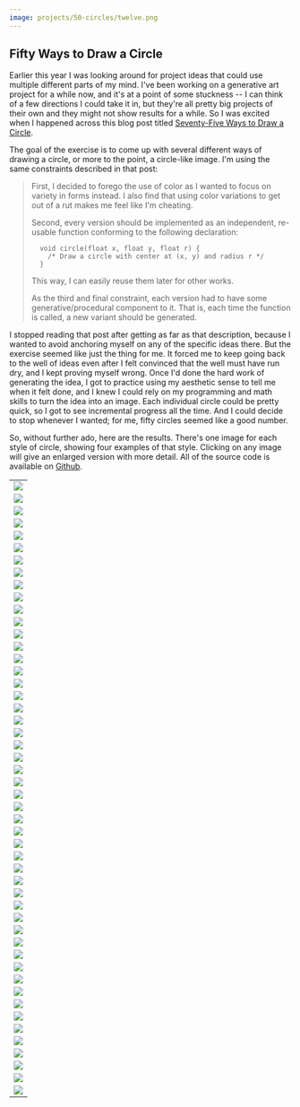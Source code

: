 ```yaml
---
image: projects/50-circles/twelve.png
---
```


## Fifty Ways to Draw a Circle

Earlier this year I was looking around for project ideas that could use
multiple different parts of my mind. I've been working on a generative art
project for a while now, and it's at a point of some stuckness -- I can think
of a few directions I could take it in, but they're all pretty big projects
of their own and they might not show results for a while. So I was excited
when I happened across this blog post titled [Seventy-Five Ways to Draw a
Circle](https://sighack.com/post/seventy-five-ways-to-draw-a-circle).

The goal of the exercise is to come up with several different ways of drawing
a circle, or more to the point, a circle-like image.  I'm using the same
constraints described in that post:

> First, I decided to forego the use of color as I wanted to focus on
> variety in forms instead. I also find that using color variations to get
> out of a rut makes me feel like I'm cheating.
>
> Second, every version should be implemented as an independent, re-usable
> function conforming to the following declaration:
>
> ```
>   void circle(float x, float y, float r) {
>     /* Draw a circle with center at (x, y) and radius r */
>   }
> ```
>
> This way, I can easily reuse them later for other works.
>
> As the third and final constraint, each version had to have some
> generative/procedural component to it. That is, each time the function is
> called, a new variant should be generated.

I stopped reading that post after getting as far as that description,
because I wanted to avoid anchoring myself on any of the specific ideas
there.  But the exercise seemed like just the thing for me.  It forced me
to keep going back to the well of ideas even after I felt convinced that
the well must have run dry, and I kept proving myself wrong.  Once I'd done
the hard work of generating the idea, I got to practice using my aesthetic
sense to tell me when it felt done, and I knew I could rely on my
programming and math skills to turn the idea into an image.  Each
individual circle could be pretty quick, so I got to see incremental
progress all the time.  And I could decide to stop whenever I wanted; for
me, fifty circles seemed like a good number.

So, without further ado, here are the results.  There's one image for each
style of circle, showing four examples of that style.  Clicking on any
image will give an enlarged version with more detail.  All of the source
code is available on [Github](https://github.com/blakej11/50-circles).

|     |
|:---:|
|[![](images/660/c01.png)](images/1320/c01.png)|
|[![](images/660/c02.png)](images/1320/c02.png)|
|[![](images/660/c03.png)](images/1320/c03.png)|
|[![](images/660/c04.png)](images/1320/c04.png)|
|[![](images/660/c05.png)](images/1320/c05.png)|
|[![](images/660/c06.png)](images/1320/c06.png)|
|[![](images/660/c07.png)](images/1320/c07.png)|
|[![](images/660/c08.png)](images/1320/c08.png)|
|[![](images/660/c09.png)](images/1320/c09.png)|
|[![](images/660/c10.png)](images/1320/c10.png)|
|[![](images/660/c11.png)](images/1320/c11.png)|
|[![](images/660/c12.png)](images/1320/c12.png)|
|[![](images/660/c13.png)](images/1320/c13.png)|
|[![](images/660/c14.png)](images/1320/c14.png)|
|[![](images/660/c15.png)](images/1320/c15.png)|
|[![](images/660/c16.png)](images/1320/c16.png)|
|[![](images/660/c17.png)](images/1320/c17.png)|
|[![](images/660/c18.png)](images/1320/c18.png)|
|[![](images/660/c19.png)](images/1320/c19.png)|
|[![](images/660/c20.png)](images/1320/c20.png)|
|[![](images/660/c21.png)](images/1320/c21.png)|
|[![](images/660/c22.png)](images/1320/c22.png)|
|[![](images/660/c23.png)](images/1320/c23.png)|
|[![](images/660/c24.png)](images/1320/c24.png)|
|[![](images/660/c25.png)](images/1320/c25.png)|
|[![](images/660/c26.png)](images/1320/c26.png)|
|[![](images/660/c27.png)](images/1320/c27.png)|
|[![](images/660/c28.png)](images/1320/c28.png)|
|[![](images/660/c29.png)](images/1320/c29.png)|
|[![](images/660/c30.png)](images/1320/c30.png)|
|[![](images/660/c31.png)](images/1320/c31.png)|
|[![](images/660/c32.png)](images/1320/c32.png)|
|[![](images/660/c33.png)](images/1320/c33.png)|
|[![](images/660/c34.png)](images/1320/c34.png)|
|[![](images/660/c35.png)](images/1320/c35.png)|
|[![](images/660/c36.png)](images/1320/c36.png)|
|[![](images/660/c37.png)](images/1320/c37.png)|
|[![](images/660/c38.png)](images/1320/c38.png)|
|[![](images/660/c39.png)](images/1320/c39.png)|
|[![](images/660/c40.png)](images/1320/c40.png)|
|[![](images/660/c41.png)](images/1320/c41.png)|
|[![](images/660/c42.png)](images/1320/c42.png)|
|[![](images/660/c43.png)](images/1320/c43.png)|
|[![](images/660/c44.png)](images/1320/c44.png)|
|[![](images/660/c45.png)](images/1320/c45.png)|
|[![](images/660/c46.png)](images/1320/c46.png)|
|[![](images/660/c47.png)](images/1320/c47.png)|
|[![](images/660/c48.png)](images/1320/c48.png)|
|[![](images/660/c49.png)](images/1320/c49.png)|
|[![](images/660/c50.png)](images/1320/c50.png)|
